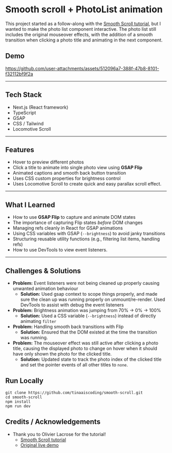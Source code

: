 # Smooth scroll + PhotoList animation
This project started as a follow-along with the [Smooth Scroll tutorial](https://blog.olivierlarose.com/tutorials/smooth-scroll), but I wanted to make the photo list component interactive. The photo list still includes the original mouseover effects, with the addition of a smooth transition when clicking a photo title and animating in the next component.

## Demo
https://github.com/user-attachments/assets/512096a7-388f-47b8-8101-f32112bf9f2a

---

## Tech Stack
- Next.js (React framework)  
- TypeScript  
- GSAP
- CSS / Tailwind
- Locomotive Scroll

---
## Features
- Hover to preview different photos
- Click a title to animate into single photo view using **GSAP Flip**  
- Animated captions and smooth back button transition  
- Uses CSS custom properties for brightness control 
- Uses Locomotive Scroll to create quick and easy parallax scroll effect.

---
## What I Learned
- How to use **GSAP Flip** to capture and animate DOM states  
- The importance of capturing Flip states *before* DOM changes  
- Managing refs cleanly in React for GSAP animations  
- Using CSS variables with GSAP (`--brightness`) to avoid janky transitions  
- Structuring reusable utility functions (e.g., filtering list items, handling refs)  
- How to use DevTools to view event listeners.

---

## Challenges & Solutions
- **Problem:** Event listeners were not being cleaned up properly causing unwanted animation behaviour
  - **Solution:** Used gsap context to scope things properly, and made sure the clean up was running properly on unmount/re-render. Used DevTools to assist with debug the event listeners
- **Problem:** Brightness animation was jumping from 70% → 0% → 100%  
  - **Solution:** Used a CSS variable (`--brightness`) instead of directly animating `filter`  
- **Problem:** Handling smooth back transitions with Flip  
  - **Solution:** Ensured that the DOM existed at the time the transition was running.
- **Problem:** The mouseover effect was still active after clicking a photo title, causing the displayed photo to change on hover when it should have only shown the photo for the clicked title.
  - **Solution:** Updated state to track the photo index of the clicked title and set the pointer events of all other titles to `none`.

## Run Locally
```
git clone https://github.com/tinaaiscoding/smooth-scroll.git
cd smooth-scroll
npm install
npm run dev
```

## Credits / Acknowledgements
- Thank you to Olivier Lacrose for the tutorial!
  - [Smooth Scroll tutorial](https://blog.olivierlarose.com/tutorials/smooth-scroll)
  - [Original live demo](https://blog.olivierlarose.com/demos/smooth-scroll)
